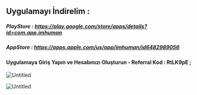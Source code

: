 ## Uygulamayı İndirelim : 

##### PlayStore : https://play.google.com/store/apps/details?id=com.app.imhuman
##### AppStore : https://apps.apple.com/us/app/imhuman/id6482989056

#### Uygulamaya Giriş Yapın ve Hesabınızı Oluşturun - Referral Kod : RtLK9pE ; 

![Untitled](https://github.com/user-attachments/assets/11830dd1-f5b7-4efe-93cc-592c69dbfe75)

![Untitled](https://github.com/user-attachments/assets/e170d1b8-702d-4e98-8fda-7284ca2bad23)



